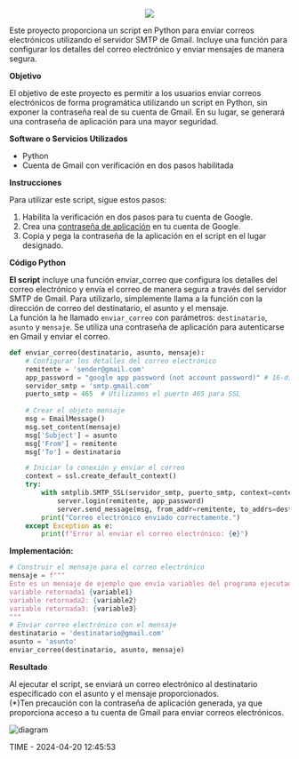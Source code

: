 <p align="center"><img src="https://github.com/ccalvop/PY-EmailSender/assets/126183973/dbf8c6a6-abde-40bb-a162-5c52cc8f04ce" /></p>

Este proyecto proporciona un script en Python para enviar correos electrónicos utilizando el servidor SMTP de Gmail. Incluye una función para configurar los detalles del correo electrónico y enviar mensajes de manera segura.

**Objetivo**

El objetivo de este proyecto es permitir a los usuarios enviar correos electrónicos de forma programática utilizando un script en Python, sin exponer la contraseña real de su cuenta de Gmail. En su lugar, se generará una contraseña de aplicación para una mayor seguridad.

**Software o Servicios Utilizados**

- Python
- Cuenta de Gmail con verificación en dos pasos habilitada

**Instrucciones**

Para utilizar este script, sigue estos pasos:

1. Habilita la verificación en dos pasos para tu cuenta de Google.  
2. Crea una [contraseña de aplicación](https://support.google.com/accounts/answer/185833?hl=en) en tu cuenta de Google.  
3. Copia y pega la contraseña de la aplicación en el script en el lugar designado.  

**Código Python**

**El script** incluye una función enviar_correo que configura los detalles del correo electrónico y envía el correo de manera segura a través del servidor SMTP de Gmail. Para utilizarlo, simplemente llama a la función con la dirección de correo del destinatario, el asunto y el mensaje.  
La función la he llamado `enviar_correo` con parámetros: `destinatario`, `asunto` y `mensaje`. Se utiliza una contraseña de aplicación para autenticarse en Gmail y enviar el correo.

```python
def enviar_correo(destinatario, asunto, mensaje):
    # Configurar los detalles del correo electrónico
    remitente = 'sender@gmail.com'
    app_password = "google app password (not account password)" # 16-digit app password
    servidor_smtp = 'smtp.gmail.com'
    puerto_smtp = 465  # Utilizamos el puerto 465 para SSL
    
    # Crear el objeto mensaje
    msg = EmailMessage()
    msg.set_content(mensaje)
    msg['Subject'] = asunto
    msg['From'] = remitente
    msg['To'] = destinatario

    # Iniciar la conexión y enviar el correo
    context = ssl.create_default_context()
    try:
        with smtplib.SMTP_SSL(servidor_smtp, puerto_smtp, context=context) as server:
            server.login(remitente, app_password)
            server.send_message(msg, from_addr=remitente, to_addrs=destinatario)
        print("Correo electrónico enviado correctamente.")
    except Exception as e:
        print(f"Error al enviar el correo electrónico: {e}")
```

**Implementación:**

```python
# Construir el mensaje para el correo electrónico
mensaje = f"""
Este es un mensaje de ejemplo que envía variables del programa ejecutado:
variable retornada1 {variable1}
variable retornada2: {variable2}
variable retornada3: {variable3}
"""
# Enviar correo electrónico con el mensaje
destinatario = 'destinatario@gmail.com'
asunto = 'asunto'
enviar_correo(destinatario, asunto, mensaje)
```

**Resultado**

Al ejecutar el script, se enviará un correo electrónico al destinatario especificado con el asunto y el mensaje proporcionados.  
(*)Ten precaución con la contraseña de aplicación generada, ya que proporciona acceso a tu cuenta de Gmail para enviar correos electrónicos.

![diagram](https://github.com/ccalvop/PY-EmailSender/assets/126183973/0c975b6a-7607-422c-934a-25a4acf22a5b)

TIME - 2024-04-20 12:45:53